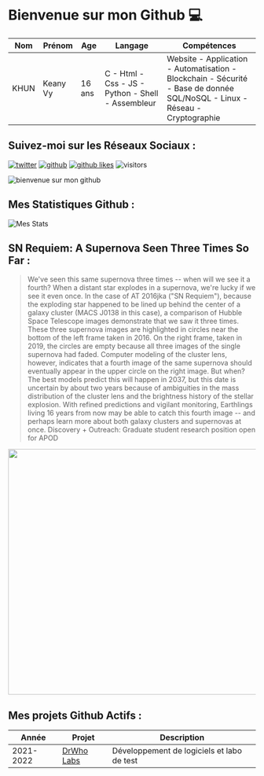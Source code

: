 # Bienvenue sur mon Github 💻
| Nom | Prénom | Age | Langage | Compétences |
|---  |---     |---  |---      |---
| KHUN | Keany Vy | 16 ans | C - Html - Css - JS - Python - Shell - Assembleur | Website - Application - Automatisation - Blockchain - Sécurité - Base de donnée SQL/NoSQL - Linux - Réseau - Cryptographie |

## Suivez-moi sur les Réseaux Sociaux :
[![twitter](https://img.shields.io/twitter/follow/thisiskeanyvy?style=social)](https://twitter.com/thisiskeanyvy)
[![github](https://img.shields.io/github/followers/thisiskeanyvy?style=social)](https://github.com/thisiskeanyvy?tab=followers)
[![github likes](https://img.shields.io/github/stars/thisiskeanyvy?style=social)](https://github.com/thisiskeanyvy)
![visitors](https://visitor-badge.glitch.me/badge?page_id=page.id=thisiskeanyvy.thisiskeanyvy)

![bienvenue sur mon github](https://thisiskeanyvy-hosting.pages.dev/banner.gif)

## Mes Statistiques Github :
![Mes Stats](https://github-readme-stats.vercel.app/api?username=thisiskeanyvy&show_icons=true&theme=radical)

## SN Requiem: A Supernova Seen Three Times So Far :

> We've seen this same supernova three times -- when will we see it a fourth?  When a distant star explodes in a supernova, we're lucky if we see it even once. In the case of AT 2016jka ("SN Requiem"), because the exploding star happened to be lined up behind the center of a galaxy cluster (MACS J0138 in this case), a comparison of Hubble Space Telescope images demonstrate that we saw it three times. These three supernova images are highlighted in circles near the bottom of the left frame taken in 2016. On the right frame, taken in 2019, the circles are empty because all three images of the single supernova had faded. Computer modeling of the cluster lens, however, indicates that a fourth image of the same supernova should eventually appear in the upper circle on the right image. But when? The best models predict this will happen in 2037, but this date is uncertain by about two years because of ambiguities in the mass distribution of the cluster lens and the brightness history of the stellar explosion. With refined predictions and vigilant monitoring, Earthlings living 16 years from now may be able to catch this fourth image -- and perhaps learn more about both galaxy clusters and supernovas at once.    Discovery + Outreach: Graduate student research position open for APOD

<img src='https://apod.nasa.gov/apod/image/2111/MACSJ0138_Hubble_1080.jpg' width="800" height="500"/>

## Mes projets Github Actifs :
| Année | Projet | Description |
|---   |---     |---          |
| 2021-2022 | [DrWho Labs](https://github.com/drwholabs) | Développement de logiciels et labo de test |